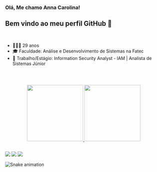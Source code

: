 ### Olá, Me chamo Anna Carolina! 
## Bem vindo ao meu perfil GitHub 👋


<br>


- 👩🏽‍🎓 29 anos
- 🎓 Faculdade: Análise e Desenvolvimento de Sistemas na Fatec
- 💼 Trabalho/Estágio: Information Security Analyst - IAM | Analista de Sistemas Júnior

<br>

##

<div align="center">
  <a href="https://github.com/AnnaCMendes/AnnaCMendes">
  <img height="180em" src="https://github-readme-stats.vercel.app/api?username=AnnaCMendes&show_icons=true&theme=dracula&include_all_commits=true&count_private=true"/>
  <img height="180em" src="https://github-readme-stats.vercel.app/api/top-langs/?username=AnnaCMendes&layout=compact&langs_count=7&theme=dracula"/>
</div>
  
   ##
 
<div> 
  <a href="https://www.instagram.com/annacarolinaoliveira93/" target="_blank"><img src="https://img.shields.io/badge/-Instagram-%23E4405F?style=for-the-badge&logo=instagram&logoColor=white" target="_blank"></a>
  <a href = "mailto:annacarolinamendes1993@gmail.com"><img src="https://img.shields.io/badge/Gmail-D14836?style=for-the-badge&logo=gmail&logoColor=white" target="_blank"></a>
  <a href="https://www.linkedin.com/in/anna-carolina-de-oliveira-vale-mendes-372411b3/" target="_blank"><img src="https://img.shields.io/badge/-LinkedIn-%230077B5?style=for-the-badge&logo=linkedin&logoColor=white" target="_blank"></a> 
</div>

![Snake animation](https://github.com/AnnaCMendes/AnnaCMendes/blob/output/github-contribution-grid-snake.svg)
